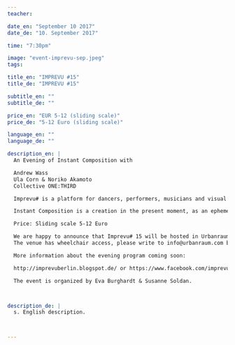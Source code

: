 ```yaml
---
teacher:

date_en: "September 10 2017"
date_de: "10. September 2017"

time: "7:30pm"

image: "event-imprevu-sep.jpeg"
tags:

title_en: "IMPREVU #15"
title_de: "IMPREVU #15"

subtitle_en: ""
subtitle_de: ""

price_en: "EUR 5-12 (sliding scale)"
price_de: "5-12 Euro (sliding scale)"

language_en: ""
language_de: ""

description_en: |
  An Evening of Instant Composition with    

  Andrew Wass  
  Ula Corn & Noriko Akamoto  
  Collective ONE:THIRD  

  Imprevu# is a platform for dancers, performers, musicians and visual artists to present their work in live improvisation and instant composition publicly.  

  Instant Composition is a creation in the present moment, as an ephemeral structure, emerging from the improvisation: following what is there, falling in the unknown, making choices, playing with space and time...It’s a living piece, where performer and watcher can be surprised and challenged!  

  Price: Sliding scale 5-12 Euro  

  We are happy to announce that Imprevu# 15 will be hosted in Urbanraum. http://urbanraum.com/  
  The venue has wheelchair access, please write to info@urbanraum.com beforehand.  

  More information about the evening program coming soon:  

  http://imprevuberlin.blogspot.de/ or https://www.facebook.com/imprevuberlin  

  The event is organized by Eva Burghardt & Susanne Soldan.



description_de: |
  s. English description.



---
```

